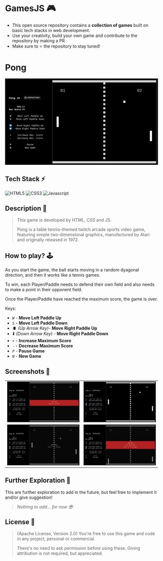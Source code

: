# GamesJS 🎮

- This open source repository contains a **collection of games** built on basic tech stacks in web development. 
- Use your creativity, build your own game and contribute to the repository by making a PR
- Make sure to ⭐️ the repository to stay tuned! 

# Pong

![Game Started](./assets/game-started.png)

## Tech Stack ⚡

![HTML5](https://img.shields.io/badge/HTML5-E34F26.svg?style=for-the-badge&logo=HTML5&logoColor=white)
![CSS3](https://img.shields.io/badge/CSS3-1572B6.svg?style=for-the-badge&logo=CSS3&logoColor=white)
![Javascript](https://img.shields.io/badge/Javascript-F7DF1E.svg?style=for-the-badge&logo=javascript&logoColor=black)

## Description 📃
> This game is developed by HTML, CSS and JS.
>
> Pong is a table tennis–themed twitch arcade sports video game, featuring simple two-dimensional graphics, manufactured by Atari and originally released in 1972.

## How to play? 🕹️

As you start the game, the ball starts moving in a random dyagonal direction, and then it works like a tennis games.

To win, each Player/Paddle needs to defend their own field and also needs to make a point in their opponent field. 

Once the Player/Paddle have reached the maximum score, the game is over.

Keys:
- *`W`* - **Move Left Paddle Up**
- *`S`* - **Move Left Paddle Down**
- ⬆️ *(Up Arrow Key)*- **Move Right Paddle Up**
- ⬇️ *(Down Arrow Key)* - **Move Right Paddle Down**
- `+` - **Increase Maximum Score**
- `-` - **Decrease Maximum Score**
- *`P`* - **Pause Game**
- *`N`* - **New Game**

## Screenshots 📸

|                                         |                                            |
|               :---:                     |                 :---:                      |
| ![Game Start](./assets/game-start.png)  | ![Game Started](./assets/game-started.png) |
| ![Game Paused](./assets/game-pause.png) | ![Game Over](./assets/game-over.png)       |

## Further Exploration 🔭

This are further exploration to add in the future, but feel free to implement it and/or give suggestion! 

> *Nothing to add... for now 😎*

## License 🪪

> (Apache License, Version 2.0) You're free to use this game and code in any project, personal or commercial. 
>
> There's no need to ask permission before using these. Giving attribution is not required, but appreciated.
